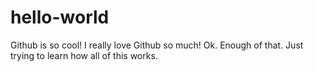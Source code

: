 # hello-world

Github is so cool!
I really love Github so much!
Ok.  Enough of that.  Just trying to learn how all of this works.
